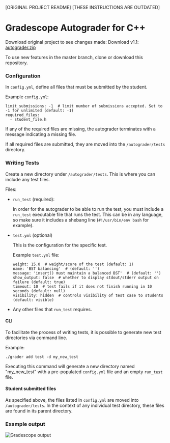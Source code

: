 [ORIGINAL PROJECT README]
[THESE INSTRUCTIONS ARE OUTDATED]

# Gradescope Autograder for C++

Download original project to see changes made:
Download v1.1: [autograder.zip](https://github.com/UgiR/gradescope-autograde-cpp/releases/download/v1.1/autograder.zip)

To use new features in the master branch, clone or download this repository.

### Configuration

In `config.yml`, define all files that must be submitted by the student.

Example `config.yml`:

```
limit_submissions: -1  # limit number of submissions accepted. Set to -1 for unlimited (default: -1)
required_files:
  - student_file.h
```

If any of the required files are missing, the autograder terminates with a message indicating a missing file.

If all required files are submitted, they are moved into the `/autograder/tests` directory.

### Writing Tests

Create a new directory under `/autograder/tests`. This is where you can include any test files.

Files:

* `run_test` (required):

    In order for the autograder to be able to run the test, you must include a `run_test` executable file that runs
    the test. This can be in any language, so make sure it includes a shebang line (`#!/usr/bin/env bash` for example).

* `test.yml` (optional)

    This is the configuration for the specific test.

    Example `test.yml` file:

    ```
    weight: 15.0  # weight/score of the test (default: 1)
    name: 'BST balancing'  # (default: '')
    message: 'insert() must maintain a balanced BST'  # (default: '')
    show_output: false  # whether to display stdout/stderr output on failure (default: true)
    timeout: 10  # test fails if it does not finish running in 10 seconds (default: null)
    visibility: hidden  # controls visibility of test case to students (default: visible)
    ```

* Any other files that `run_test` requires.

#### CLI

To facilitate the process of writing tests, it is possible to generate new test directories via command line.

Example:

```
./grader add test -d my_new_test
```

Executing this command will generate a new directory named "my_new_test" with a pre-populated `config.yml` file and an
empty `run_test` file.

#### Student submitted files

As specified above, the files listed in `config.yml` are moved into `/autograder/tests`. In the context of any
individual test directory, these files are found in its parent directory.

### Example output

![Gradescope output](https://i.imgur.com/Gsb3lMg.png)
